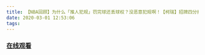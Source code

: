 ```yaml
---
title: 【NBA回顾】为什么「推人犯规」罚完球还丢球权？没恶意犯规啊！【柯瑞】招牌四分打动作【老鹰式抄球】
date: 2020-03-01 12:53:06
tags:
---
```


### <a href="https://www.weibo.com/tv/v/IwBysoRAR?fid=1034:4477704632991774" target="_blank">在线观看</a>

